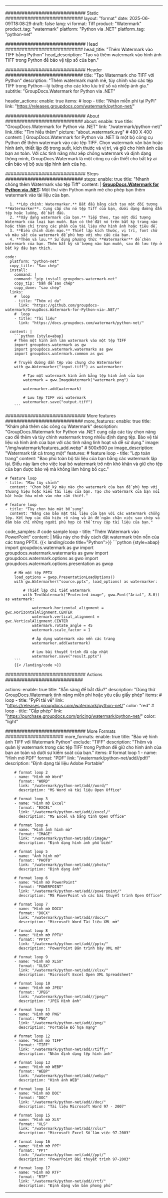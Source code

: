
---
############################# Static ############################
layout: "format"
date:  2025-06-09T18:08:29
draft: false
lang: vi
format: Tiff
product: "Watermark"
product_tag: "watermark"
platform: "Python via .NET"
platform_tag: "python-net"

############################# Head ############################
head_title: "Thêm Watermark vào TIFF bằng Python"
head_description: "Tạo và thêm watermark vào hình ảnh TIFF trong Python để bảo vệ tệp số của bạn."

############################# Header ############################
title: "Tạo Watermark cho TIFF với Python" 
description: "Thêm watermark mạnh mẽ, tùy chỉnh vào các tệp TIFF trong Python—lý tưởng cho các kho lưu trữ số và nhiếp ảnh gia."
subtitle: "GroupDocs.Watermark for Python via .NET" 

header_actions:
  enable: true
  items:
    #  loop
    - title: "Nhận miễn phí tại PyPi"
      link: "https://releases.groupdocs.com/watermark/python-net/"
      
############################# About ############################
about:
    enable: true
    title: "GroupDocs.Watermark for Python via .NET"
    link: "/watermark/python-net/"
    link_title: "Tìm hiểu thêm"
    picture: "about_watermark.svg" # 480 X 400
    content: |
       GroupDocs.Watermark for Python via .NET là một bộ công cụ Python để thêm watermark vào các tệp TIFF. Chọn watermark văn bản hoặc hình ảnh, thiết lập độ trong suốt, kích thước và vị trí, và giữ cho hình ảnh của bạn an toàn. Với các tính năng như xếp chồng watermark và định dạng thông minh, GroupDocs.Watermark là một công cụ cần thiết cho bất kỳ ai cần bảo vệ bộ sưu tập hình ảnh của họ.

############################# Steps ############################
steps:
    enable: true
    title: "Nhanh chóng thêm Watermark vào tệp Tiff"
    content: |
      **[GroupDocs.Watermark for Python via .NET](https://products.groupdocs.com/watermark/python-net/):** Một thư viện Python mạnh mẽ cho phép bạn thêm watermark vào tài liệu của bạn.
      
      1. **Lớp chính: Watermarker.** Bắt đầu bằng cách tạo một đối tượng **Watermarker**. Cung cấp cho nó tệp Tiff của bạn, dưới dạng đường dẫn tệp hoặc luồng, để bắt đầu.
      2. **Xây dựng watermark của bạn.** Tiếp theo, tạo một đối tượng Watermark của loại bạn muốn. Bạn có thể đặt nó trên bất kỳ trang nào hoặc thậm chí trong các phần của tài liệu như hình ảnh hoặc tiêu đề.
      3. **Điều chỉnh diện mạo.** Thiết lập kích thước, vị trí, font chữ và màu sắc của watermark để phù hợp với nhu cầu của bạn.
      4. **Thêm và lưu.** Sử dụng phương thức **Watermarker** để chèn watermark của bạn. Thêm bất kỳ số lượng nào bạn muốn, sau đó lưu tệp ở bất kỳ đâu bạn thích.
   
    code:
      platform: "python-net"
      copy_title: "Sao chép"
      install:
        command: |
        command: "pip install groupdocs-watermark-net"
        copy_tip: "bấm để sao chép"
        copy_done: "sao chép"
      links:
        #  loop
        - title: "Thêm ví dụ"
          link: "https://github.com/groupdocs-watermark/GroupDocs.Watermark-for-Python-via-.NET/"
        #  loop
        - title: "Tài liệu"
          link: "https://docs.groupdocs.com/watermark/python-net/"
          
      content: |
        ```python {style=abap}
        # Thêm một hình ảnh làm watermark vào một tệp TIFF
        import groupdocs.watermark as gw
        import groupdocs.watermark.watermarks as gww
        import groupdocs.watermark.common as gwс

        # Truyền đường dẫn tệp vào chung cho Watermarker
        with gw.Watermarker("input.tiff") as watermarker:

            # Tạo một watermark hình ảnh bằng tệp hình ảnh của bạn
            watermark = gww.ImageWatermark("watermark.png")

            watermarker.add(watermark)

            # Lưu tệp TIFF với watermark
            watermarker.save("output.tiff")
        ```  

############################# More features ############################
more_features:
  enable: true
  title: "Khám phá thêm các công cụ Watermark"
  description: "GroupDocs.Watermark for Python via .NET cung cấp các tùy chọn nâng cao để thêm và tùy chỉnh watermark trong nhiều định dạng tệp. Bảo vệ tài liệu và hình ảnh của bạn với các tính năng linh hoạt và dễ sử dụng."
  image: "/img/watermark/features_add.webp" # 500x500 px
  image_description: "Watermark tất cả trong một"
  features:
    # feature loop
    - title: "Lợp toàn trang"
      content: "Bao phủ toàn bộ tài liệu của bạn bằng các watermark lặp lại. Điều này làm cho việc loại bỏ watermark trở nên khó khăn và giữ cho tệp của bạn được bảo vệ mà không làm hỏng bố cục."

    # feature loop
    - title: "Màu tùy chỉnh"
      content: "Chọn bất kỳ màu nào cho watermark của bạn để phù hợp với thương hiệu hoặc kiểu tài liệu của bạn. Tạo cho watermark của bạn nổi bật hoặc hòa mình vào như cần thiết."

    # feature loop
    - title: "Tùy chọn bảo mật bổ sung"
      content: "Nâng cao bảo mật tài liệu của bạn với các watermark chồng lớp. Kết hợp các dấu hiệu rõ ràng và ẩn để ngăn chặn việc sao chép và đảm bảo chỉ những người phù hợp có thể truy cập tài liệu của bạn."
      
  code_samples:
    # code sample loop
    - title: "Thêm Watermark vào PowerPoint"
      content: |
        Mẫu này cho thấy cách đặt watermark trên nền của các trang PPTX.
        {{< landing/code title="Python">}}
        ```python {style=abap}
        import groupdocs.watermark as gw
        import groupdocs.watermark.watermarks as gww
        import groupdocs.watermark.options as gwo
        import groupdocs.watermark.options.presentation as gwop

        # Mở một tệp PPTX
        load_options = gwop.PresentationLoadOptions()
        with gw.Watermarker("source.pptx", load_options) as watermarker:

            # Thiết lập chi tiết watermark
            with TextWatermark("Protected image", gww.Font("Arial", 8.0)) as watermark:

                watermark.horizontal_alignment = gwс.HorizontalAlignment.CENTER
                watermark.vertical_alignment = gwс.VerticalAlignment.CENTER
                watermark.rotate_angle = 45
                watermark.scale_factor = 1

                # Áp dụng watermark vào nền các trang
                watermarker.add(watermark)

                # Lưu bài thuyết trình đã cập nhật
                watermarker.save("result.pptx")
        ```
        {{< /landing/code >}}


############################# Actions ############################

actions:
  enable: true
  title: "Sẵn sàng để bắt đầu?"
  description: "Dùng thử GroupDocs.Watermark tính năng miễn phí hoặc yêu cầu giấy phép"
  items:
    #  loop
    - title: "PyPi tải về"
      link: "https://releases.groupdocs.com/watermark/python-net/"
      color: "red"
        #  loop
    - title: "Cấp phép"
      link: "https://purchase.groupdocs.com/pricing/watermark/python-net/"
      color: "light"


############################# More Formats #####################
more_formats:
    enable: true
    title: "Bảo vệ hình ảnh TIFF với Watermark Python"
    exclude: "TIFF"
    description: "Thêm và quản lý watermark trong các tệp TIFF trong Python để giữ cho hình ảnh của bạn an toàn và dưới sự kiểm soát của bạn."
    items: 
        # format loop 1
        - name: "Hình mờ PDF"
          format: "PDF"
          link: "/watermark/python-net/add//pdf/"
          description: "Định dạng tài liệu Adobe Portable"

        # format loop 2
        - name: "Hình mờ Word"
          format: "WORD"
          link: "/watermark/python-net/add//word/"
          description: "MS Word và tài liệu Open Office"
          
        # format loop 3
        - name: "Hình mờ Excel"
          format: "EXCEL"
          link: "/watermark/python-net/add//excel/"
          description: "MS Excel và bảng tính Open Office"

        # format loop 4
        - name: "Hình ảnh hình mờ"
          format: "IMAGE"
          link: "/watermark/python-net/add//image/"
          description: "Định dạng hình ảnh phổ biến"

        # format loop 5
        - name: "Ảnh hình mờ"
          format: "PHOTO"
          link: "/watermark/python-net/add//photo/"
          description: "Định dạng ảnh"

        # format loop 6
        - name: "Hình mờ PowerPoint"
          format: "POWERPOINT"
          link: "/watermark/python-net/add//powerpoint/"
          description: "MS PowerPoint và các bài thuyết trình Open Office"

        # format loop 7
        - name: "Hình mờ DOCX"
          format: "DOCX"
          link: "/watermark/python-net/add//docx/"
          description: "Microsoft Word Tài liệu XML mở"
          
        # format loop 8
        - name: "Hình mờ PPTX"
          format: "PPTX"
          link: "/watermark/python-net/add//pptx/"
          description: "PowerPoint Bản trình bày XML mở"
          
        # format loop 9
        - name: "Hình mờ XLSX"
          format: "XLSX"
          link: "/watermark/python-net/add//xlsx/"
          description: "Microsoft Excel Open XML Spreadsheet"

        # format loop 10
        - name: "Hình mờ JPEG"
          format: "JPEG"
          link: "/watermark/python-net/add//jpeg/"
          description: "JPEG Hình ảnh"

        # format loop 11
        - name: "Hình mờ PNG"
          format: "PNG"
          link: "/watermark/python-net/add//png/"
          description: "Portable Đồ họa mạng"

        # format loop 12
        - name: "Hình mờ TIFF"
          format: "TIFF"
          link: "/watermark/python-net/add//tiff/"
          description: "Nhãn định dạng tệp hình ảnh"

        # format loop 13
        - name: "Hình mờ WEBP"
          format: "WEBP"
          link: "/watermark/python-net/add//webp/"
          description: "Hình ảnh WEB"

        # format loop 14
        - name: "Hình mờ DOC"
          format: "DOC"
          link: "/watermark/python-net/add//doc/"
          description: "Tài liệu Microsoft Word 97 - 2007"

        # format loop 15
        - name: "Hình mờ XLS"
          format: "XLS"
          link: "/watermark/python-net/add//xls/"
          description: "Microsoft Excel Sổ làm việc 97-2003"

        # format loop 16
        - name: "Hình mờ PPT"
          format: "PPT"
          link: "/watermark/python-net/add//ppt/"
          description: "PowerPoint Bài thuyết trình 97-2003"

        # format loop 17
        - name: "Hình mờ RTF"
          format: "RTF"
          link: "/watermark/python-net/add//rtf/"
          description: "Định dạng văn bản phong phú"

---